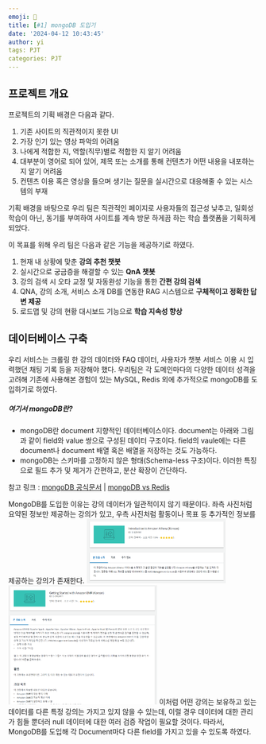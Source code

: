```yaml
---
emoji: 💬
title: [#1] mongoDB 도입기
date: '2024-04-12 10:43:45'
author: yi
tags: PJT
categories: PJT
---
```


## 프로젝트 개요

프로젝트의 기획 배경은 다음과 같다.
1. 기존 사이트의 직관적이지 못한 UI
2. 가장 인기 있는 영상 파악의 어려움
3. 나에게 적합한 지, 역할(직무)별로 적합한 지 알기 어려움
4. 대부분이 영어로 되어 있어, 제목 또는 소개를 통해 컨텐츠가 어떤 내용을 내포하는지 알기 어려움
5. 컨텐츠 이용 혹은 영상을 들으며 생기는 질문을 실시간으로 대응해줄 수 있는 시스템의 부재

기획 배경을 바탕으로 우리 팀은 직관적인 페이지로 사용자들의 접근성 낮추고, 일회성 학습이 아닌, 동기를 부여하여 사이트를 계속 방문 하게끔 하는 학습 플랫폼을 기획하게 되었다.

이 목표를 위해 우리 팀은 다음과 같은 기능을 제공하기로 하였다.
1. 현재 내 상황에 맞춘 **강의 추천 챗봇** 
2. 실시간으로 궁금증을 해결할 수 있는 **QnA 챗봇** 
3. 강의 검색 시 오타 교정 및 자동완성 기능을 통한 **간편 강의 검색**
4. QNA, 강의 소개, 서비스 소개 DB를 연동한 RAG 시스템으로 **구체적이고 정확한 답변 제공**
5. 로드맵 및 강의 현황 대시보드 기능으로 **학습 지속성 향상**

## 데이터베이스 구축

우리 서비스는 크롤링 한 강의 데이터와 FAQ 데이터, 사용자가 챗봇 서비스 이용 시 입력했던 채팅 기록 등을 저장해야 했다. 우리팀은 각 도메인마다의 다양한 데이터 성격을 고려해 기존에 사용해본 경험이 있는 MySQL, Redis 외에 추가적으로 mongoDB를 도입하기로 하였다. <br>

<h5> 여기서 mongoDB란? </h5>

- mongoDB란 document 지향적인 데이터베이스이다. document는 아래와 그림과 같이 field와 value 쌍으로 구성된 데이터 구조이다. field의 vaule에는 다른 document나 document 배열 혹은 배열을 저장하는 것도 가능하다.
- mongoDB는 스키마를 고정하지 않은 형태(Schema-less 구조)이다. 이러한 특징으로 필드 추가 및 제거가 간편하고, 분산 확장이 간단하다.

참고 링크 : [mongoDB 공식문서](<https://www.mongodb.com/docs/manual/introduction/#document-database>) | [mongoDB vs Redis]()

MongoDB를 도입한 이유는 강의 데이터가 일관적이지 않기 때문이다.
좌측 사진처럼 요약된 정보만 제공하는 강의가 있고, 우측 사진처럼 활동이나 목표 등 추가적인 정보를 제공하는 강의가 존재한다.
<img src="./images/skillbuilder_1.PNG" width="280" height="130"/> <img src="./images/skillbuilder_2.PNG" width="300" height="240"/>
이처럼 어떤 강의는 보유하고 있는 데이터를 다른 특정 강의는 가지고 있지 않을 수 있는데, 이럴 경우 데이터에 대한 관리가 힘들 뿐더러 null 데이터에 대한 여러 검증 작업이 필요할 것이다. 따라서, MongoDB를 도입해 각 Document마다 다른 field를 가지고 있을 수 있도록 하였다.
